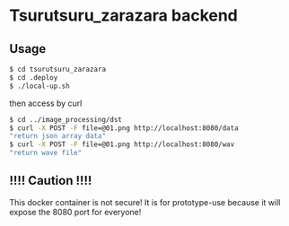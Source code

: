 # Tsurutsuru_zarazara backend

## Usage

```bash
$ cd tsurutsuru_zarazara
$ cd .deploy
$ ./local-up.sh
```

then access by curl

```bash
$ cd ../image_processing/dst
$ curl -X POST -F file=@01.png http://localhost:8080/data
"return json array data"
$ curl -X POST -F file=@01.png http://localhost:8080/wav
"return wave file"
```

## !!!! Caution !!!!

This docker container is not secure!
It is for prototype-use because it will expose the 8080 port for everyone!